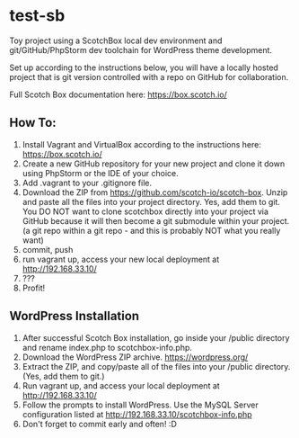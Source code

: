 # test-sb

Toy project using a ScotchBox local dev environment and git/GitHub/PhpStorm dev toolchain for WordPress theme development.

Set up according to the instructions below, you will have a locally hosted project that is git version controlled with a repo on GitHub for collaboration.

Full Scotch Box documentation here: https://box.scotch.io/

## How To:
1. Install Vagrant and VirtualBox according to the instructions here: https://box.scotch.io/
2. Create a new GitHub repository for your new project and clone it down using PhpStorm or the IDE of your choice.
3. Add .vagrant to your .gitignore file.
3. Download the ZIP from https://github.com/scotch-io/scotch-box. Unzip and paste all the files into your project directory. Yes, add them to git. You DO NOT want to clone scotchbox directly into your project via GitHub because it will then become a git submodule within your project. (a git repo within a git repo - and this is probably NOT what you really want)
4. commit, push
5. run vagrant up, access your new local deployment at http://192.168.33.10/
6. ???
7. Profit!

## WordPress Installation
1. After successful Scotch Box installation, go inside your /public directory and rename index.php to scotchbox-info.php.
2. Download the WordPress ZIP archive. https://wordpress.org/
3. Extract the ZIP, and copy/paste all of the files into your /public directory. (Yes, add them to git.)
4. Run vagrant up, and access your local deployment at http://192.168.33.10/
5. Follow the prompts to install WordPress. Use the MySQL Server configuration listed at http://192.168.33.10/scotchbox-info.php
6. Don't forget to commit early and often! :D
